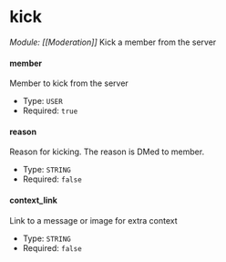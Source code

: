 # kick
*Module: [[Moderation]]*
Kick a member from the server
#### member
Member to kick from the server
- Type: `USER`
- Required: `true`
#### reason
Reason for kicking. The reason is DMed to member.
- Type: `STRING`
- Required: `false`
#### context_link
Link to a message or image for extra context
- Type: `STRING`
- Required: `false`